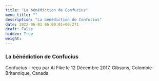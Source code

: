 ```yaml
---
title: "La bénédiction de Confucius"
menu_title: ""
description: "La bénédiction de Confucius"
date: 2022-06-01 06:00:01+00:271
draft: False
hidden: True
weight:
---
```

### La bénédiction de Confucius

Confucius - reçu par Al Fike le 12 Décembre 2017, Gibsons, Colombie-Britannique, Canada.



